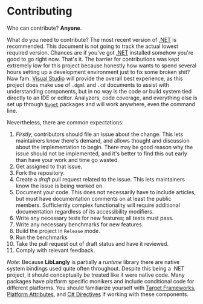 # Contributing

Who can contribute? **Anyone**.

What do you need to contribute? The most recent version of [.NET](https://dotnet.microsoft.com/) is recommended. This document is not going to track the actual lowest required version. Chances are if you've got [.NET](https://dotnet.microsoft.com/) installed somehow you're good to go right now. That's it. The barrier for contributions was kept extremely low for this project because honestly how wants to spend several hours setting up a development environment just to fix some broken shit? Naw fam. [Visual Studio](https://visualstudio.microsoft.com/vs/) will provide the overall best experience, as this project does make use of `.dgml` and `.cd` documents to assist with understanding components, but in no way is the code or build system tied directly to an IDE or editor. Analyzers, code coverage, and everything else is set up through [`Nuget`](https://www.nuget.org/) packages and will work anywhere, even the command line. 

Nevertheless, there are common expectations:

1. _Firstly_, contributors should file an issue about the change. This lets maintainers know there's demand, and allows thought and discussion about the implementation to begin. There may be good reason why the issue should not be implemented, and it's better to find this out early than have your work and time go wasted.
2. Get assigned to that issue.
3. Fork the repository.
4. Create a _draft_ pull request related to the issue. This lets maintainers know the issue is being worked on.
5. Document your code. This does not necessarily have to include articles, but must have documentation comments on at least the public members. Sufficiently complex functionality will require additional documentation regardless of its accessibility modifiers. 
6. Write any necessary tests for new features; all tests must pass.
7. Write any necessary benchmarks for new features.
8. Build the project in `Release` mode.
9. Run the benchmarks
10. Take the pull request out of draft status and have it reviewed.
11. Comply with relevant feedback.

*Note*: Because **LibLangly** is partially a _runtime_ library there are native system bindings used quite often throughout. Despite this being a .NET project, it should conceptually be treated like it were native code. Many packages have platform specific monikers and include conditional code for different platforms. You should familiarize yourself with [Target Frameworks](https://docs.microsoft.com/en-us/dotnet/standard/frameworks), [Platform Attributes](https://docs.microsoft.com/en-us/dotnet/standard/analyzers/platform-compat-analyzer), and [C# Directives](https://docs.microsoft.com/en-us/dotnet/csharp/language-reference/preprocessor-directives/) if working with these components.
